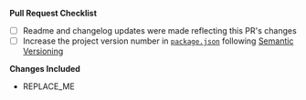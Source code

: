 **Pull Request Checklist**

- [ ] Readme and changelog updates were made reflecting this PR's changes
- [ ] Increase the project version number in [`package.json`](./package.json) following [Semantic Versioning](http://semver.org/)

**Changes Included**

- REPLACE_ME
